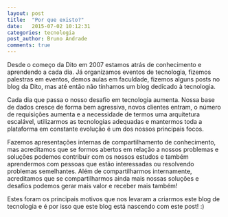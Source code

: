 ```yaml
---
layout: post
title:  "Por que existo?"
date:   2015-07-02 10:12:31
categories: tecnologia
post_author: Bruno Andrade
comments: true
---
```


Desde o começo da Dito em 2007 estamos atrás de conhecimento e aprendendo a cada dia. Já organizamos eventos de tecnologia, fizemos palestras em eventos, demos aulas em faculdade, fizemos alguns posts no blog da Dito, mas até então não tínhamos um blog dedicado à tecnologia.

Cada dia que passa o nosso desafio em tecnologia aumenta. Nossa base de dados cresce de forma bem agressiva, novos clientes entram, o número de requisições aumenta e a necessidade de termos uma arquitetura escalável, utilizarmos as tecnologias adequadas e mantermos toda a plataforma em constante evolução é um dos nossos principais focos.

Fazemos apresentações internas de compartilhamento de conhecimento, mas acreditamos que se formos abertos em relação a nossos problemas e soluções podemos contribuir com os nossos estudos e também aprendermos com pessoas que estão interessadas ou resolvendo problemas semelhantes. Além de compartilharmos internamente, acreditamos que se compartilharmos ainda mais nossas soluções e desafios podemos gerar mais valor e receber mais também!

Estes foram os principais motivos que nos levaram a criarmos este blog de tecnologia e é por isso que este blog está nascendo com este post! :)